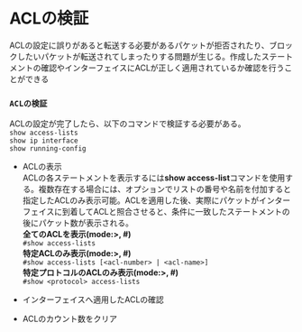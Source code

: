 # ACLの検証
ACLの設定に誤りがあると転送する必要があるパケットが拒否されたり、ブロックしたいパケットが転送されてしまったりする問題が生じる。作成したステートメントの確認やインターフェイスにACLが正しく適用されているか確認を行うことができる

### `ACLの検証`
ACLの設定が完了したら、以下のコマンドで検証する必要がある。  
`show access-lists`  
`show ip interface`  
`show running-config`

- ACLの表示  
ACLの各ステートメントを表示するには**show access-list**コマンドを使用する。複数存在する場合には、オプションでリストの番号や名前を付加すると指定したACLのみ表示可能。ACLを適用した後、実際にパケットがインターフェイスに到着してACLと照合させると、条件に一致したステートメントの後にパケット数が表示される。  
**全てのACLを表示(mode:>, #)**  
`#show access-lists`  
**特定ACLのみ表示(mode:>, #)**  
`#show access-lists [<acl-number> | <acl-name>]`  
**特定プロトコルのACLのみ表示(mode:>, #)**  
`#show <protocol> access-lists`  


- インターフェイスへ適用したACLの確認

- ACLのカウント数をクリア
